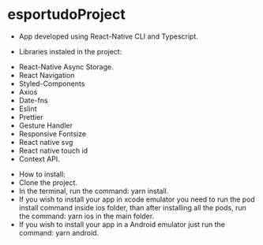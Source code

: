 # esportudoProject

- App developed using React-Native CLI and Typescript.

- Libraries instaled in the project:

* React-Native Async Storage.
* React Navigation
* Styled-Components
* Axios
* Date-fns
* Eslint
* Prettier
* Gesture Handler
* Responsive Fontsize
* React native svg
* React native touch id
* Context API.

- How to install:
- Clone the project.
- In the terminal, run the command: yarn install.
- If you wish to install your app in xcode emulator you need to run the pod install command inside ios folder, than after installing all the pods, run the command: yarn ios in the main folder.
- If you wish to install your app in a Android emulator just run the command: yarn android.
